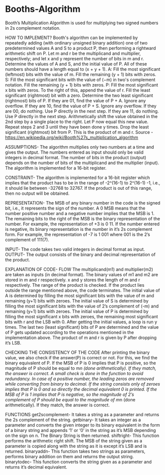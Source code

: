 # Booths-Algorithm
Booth’s Multiplication Algorithm is used for multiplying two signed numbers in 2s complement notation. 

HOW TO IMPLEMENT?
Booth's algorithm can be implemented by repeatedly adding (with ordinary unsigned binary addition) one of two predetermined values A and S to a product P, then performing a rightward arithmetic shift on P. Let m and r be the multiplicand and multiplier, respectively; and let x and y represent the number of bits in m and r.
Determine the values of A and S, and the initial value of P. All of these numbers should have a length equal to (x + y + 1).
A: Fill the most significant (leftmost) bits with the value of m. Fill the remaining (y + 1) bits with zeros.
S: Fill the most significant bits with the value of (−m) in two's complement notation. Fill the remaining (y + 1) bits with zeros.
P: Fill the most significant x bits with zeros. To the right of this, append the value of r. Fill the least significant (rightmost) bit with a zero.
Determine the two least significant (rightmost) bits of P.
If they are 01, find the value of P + A. Ignore any overflow.
If they are 10, find the value of P + S. Ignore any overflow.
If they are 00, do nothing. Use P directly in the next step.
If they are 11, do nothing. Use P directly in the next step.
Arithmetically shift the value obtained in the 2nd step by a single place to the right. Let P now equal this new value.
Repeat steps 2 and 3 until they have been done y times.
Drop the least significant (rightmost) bit from P. This is the product of m and r.
Source - https://en.wikipedia.org/wiki/Booth%27s_multiplication_algorithm

ASSUMPTIONS-
The algorithm multiplies only two numbers at a time and gives the output.
The numbers entered as input should only be valid integers in decimal format.
The number of bits in the product (output) depends on the number of bits of the multiplicand and the multiplier (input).
The algorithm is implemented for a 16-bit register.

CONSTRAINT-
The algorithm is implemented for a 16-bit register which implies that the product has to be in the range of -2^(16-1) to 2^(16-1) -1, i.e., it should lie between -32768 to 32767. If the product is out of this range, then no output will be obtained.



REPRESENTATION-
The MSB of any binary number in the code is the signed bit, i.e., it represents the sign of the number. A 0 MSB means that the number positive number and a negative number implies that the MSB is 1.
The remaining bits to the right of the MSB is the binary representation of the number. For example, the representation of +3 is 0 11.
If the number entered is negative, its binary representation is the number in it’s 2s complement form. For example, the representation of -7 is 1 001 where 001 is the 2’s complement of 111(7).

INPUT-
The code takes two valid integers in decimal format as input.
OUTPUT-
The output consists of the binary and decimal representation of the product.

EXPLANATION OF CODE-
FLOW
The multiplicand(m1) and multiplier(m2) are taken as inputs (in decimal format).
The binary values of m1 and m2 are stored in m and r respectively.
x and y stores the length of m and r respectively.
The range of the product is checked. If the product lies outside the range mentioned above, the code terminates.
The initial value of A is determined by filling the most significant bits with the value of m and remaining (y+1) bits with zeroes.
The initial value of S is determined by filling the most significant bits with the value of 2’s complement of (-m) and remaining (y+1) bits with zeroes.
The initial value of P is determined by filling the most significant x bits with zeroes, the remaining most significant bits with r and the LSB with 0.
After getting the initial values, a loop is run y times.
The last two (least significant) bits of P are determined and the value of P gets updated according to the operations mentioned in the implementation above.
The product of m and r is given by P after dropping it’s LSB.

CHECKING THE CONSISTENCY OF THE CODE
After printing the binary value, we also check if the answer(P) is correct or not. For this, we find the binary equivalent of P.
If the MSB of P is 0 implies that P is positive, so the magnitude of P should be equal to m*n (done arithmetically). If they match, the answer is correct.
A small check is done in the function to avoid redundancy. In case of a positive number, the leading zeros are removed while converting from binary to decimal. If the string consists only of zeroes implies that P is 0 and so directly the decimal equivalent 0 is printed.
If the MSB of P is 1 implies that P is negative, so the magnitude of 2’s complement of P should be equal to the magnitude of m*n (done arithmetically). If they match, the answer is correct.

FUNCTIONS 
get2scomplement-
It takes a string as a parameter and returns the 2s complement of the string.
getbinary- 
It takes an integer as a parameter and converts the given integer to its binary equivalent in the form of a binary string and appends ‘1’ or ‘0’ in the string as it’s MSB depending on the sign on n. The Binary String is then returned.
shiftright-
This function performs the arithmetic right shift. The MSB of the string given as a parameter is copied along with the string as it is except it’s LSB and is returned. 
binaryaddn-
This function takes two strings as parameters, performs binary addition on them and returns the output string.
binarytodec- 
This function converts the string given as a parameter and returns it’s decimal equivalent.
